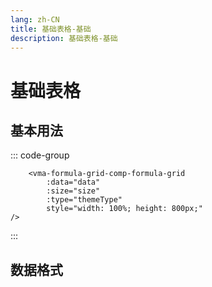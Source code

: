 ```yaml
---
lang: zh-CN
title: 基础表格-基础
description: 基础表格-基础
---
```


# 基础表格

## 基本用法

<p><vma-formula-grid-comp-select size="mini" :options="list42" v-model="val42" @change="changeEvent" /></p>

::: code-group
```vue
    <vma-formula-grid-comp-formula-grid 
        :data="data" 
        :size="size" 
        :type="themeType"
        style="width: 100%; height: 800px;"
/>
```
:::

## 数据格式


<script lang="ts">
import {defineComponent, onMounted, reactive, ref, watch} from "vue";

export default defineComponent({
  name: "HelloWorld",
  setup() {
    const val42 = ref('2');
      const val43 = ref();
      const val44 = ref();
      const val45 = ref();

      const changeEvent = (obj) => {
        console.log(obj);
        // console.log(val42)
        // console.log(val43)
        // console.log(val44)
        // console.log(val45)
      }

      return {
        changeEvent,
        val42,
        list42: [
          { label: '1111', value: '1', disabled: true },
          { label: '2222', value: '2', disabled: false },
          { label: '3333', value: '3', disabled: false },
          { label: '4444', value: '4', disabled: false },
          { label: '5555', value: '5', disabled: true },
          { label: '6666', value: '6', disabled: true },
          { label: '7777', value: '7', disabled: false },
          { label: '8888', value: '8', disabled: false },
          { label: '9999', value: '9', disabled: false },
          { label: '1010', value: '10', disabled: false },
          { label: '1111', value: '11', disabled: false },
        ],
        val43,
        list43: [
          {
            label: '组1',
            disabled: true,
            options: [
              { label: '1-1', value: '11', disabled: false },
              { label: '1-2', value: '10', disabled: false },
            ],
          },
          {
            label: '组2',
            disabled: false,
            options: [
              { label: '2-1', value: '21', disabled: true },
              { label: '2-2', value: '22', disabled: false },
            ],
          },
          {
            label: '组3',
            disabled: false,
            options: [
              { label: '3-1', value: '31', disabled: false },
              { label: '3-2', value: '32', disabled: false },
            ],
          },
        ],
        val44,
        list44: [
          { label: '1111', value: '1', disabled: true },
          { label: '2222', value: '2', disabled: false },
          { label: '3333', value: '3', disabled: false },
          { label: '4444', value: '4', disabled: false },
          { label: '5555', value: '5', disabled: true },
          { label: '6666', value: '6', disabled: true },
          { label: '7777', value: '7', disabled: false },
          { label: '8888', value: '8', disabled: false },
          { label: '9999', value: '9', disabled: false },
          { label: '1010', value: '10', disabled: false },
          { label: '1111', value: '11', disabled: false },
        ],
        val45,
        list45: [
          { label: '1111', value: '1', disabled: true },
          { label: '2222', value: '2', disabled: false },
          { label: '3333', value: '3', disabled: false },
          { label: '4444', value: '4', disabled: false },
          { label: '5555', value: '5', disabled: true },
          { label: '6666', value: '6', disabled: true },
          { label: '7777', value: '7', disabled: false },
          { label: '8888', value: '8', disabled: false },
          { label: '9999', value: '9', disabled: false },
          { label: '1010', value: '10', disabled: false },
          { label: '1111', value: '11', disabled: false },
        ],
      }
  }
})
</script>
